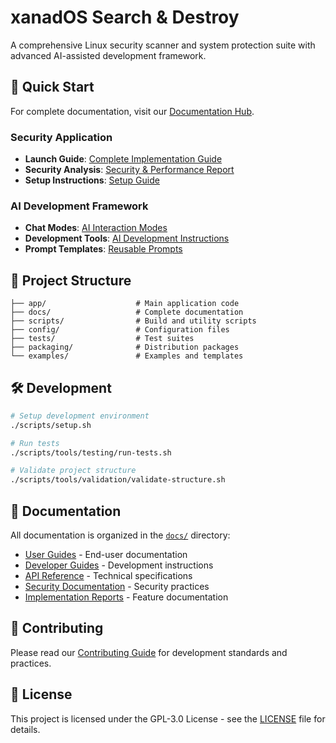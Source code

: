 # xanadOS Search & Destroy

A comprehensive Linux security scanner and system protection suite with advanced
AI-assisted development framework.

## 🚀 Quick Start

For complete documentation, visit our [Documentation Hub](docs/README.md).

### Security Application

- **Launch Guide**: [Complete Implementation Guide](docs/implementation/CONSOLIDATED_IMPLEMENTATION_GUIDE.md)
- **Security Analysis**: [Security & Performance Report](docs/project/SECURITY_PERFORMANCE_REPORT.md)
- **Setup Instructions**: [Setup Guide](docs/guides/SETUP.md)

### AI Development Framework

- **Chat Modes**: [AI Interaction Modes](.github/chatmodes/)
- **Development Tools**: [AI Development Instructions](.github/instructions/)
- **Prompt Templates**: [Reusable Prompts](.github/prompts/)

## 📁 Project Structure

```text
├── app/                    # Main application code
├── docs/                   # Complete documentation
├── scripts/                # Build and utility scripts
├── config/                 # Configuration files
├── tests/                  # Test suites
├── packaging/              # Distribution packages
└── examples/               # Examples and templates
```

## 🛠️ Development

```bash
# Setup development environment
./scripts/setup.sh

# Run tests
./scripts/tools/testing/run-tests.sh

# Validate project structure
./scripts/tools/validation/validate-structure.sh
```

## 📖 Documentation

All documentation is organized in the [`docs/`](docs/) directory:

- [User Guides](docs/user/) - End-user documentation
- [Developer Guides](docs/developer/) - Development instructions
- [API Reference](docs/api/) - Technical specifications
- [Security Documentation](docs/security/) - Security practices
- [Implementation Reports](docs/implementation/) - Feature documentation

## 🤝 Contributing

Please read our [Contributing Guide](CONTRIBUTING.md) for development standards and practices.

## 📄 License

This project is licensed under the GPL-3.0 License - see the [LICENSE](LICENSE) file for details.
